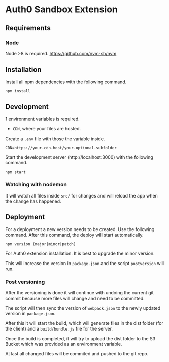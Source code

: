 
# Auth0 Sandbox Extension

## Requirements

### Node

Node >8 is required.
https://github.com/nvm-sh/nvm

## Installation

Install all npm dependencies with the following command.

```
npm install
```

## Development

1 environment variables is required. 
- `CDN`, where your files are hosted.

Create a `.env` file with those the variable inside.

```
CDN=https://your-cdn-host/your-optional-subfolder
```

Start the development server (http://localhost:3000) with the following command.

```
npm start
```

### Watching with nodemon

It will watch all files inside `src/` for changes and will reload the app when the change has happened.

## Deployment

For a deployment a new version needs to be created. Use the following command. After this command, the deploy will start automatically. 

```
npm version (major|minor|patch)
```

For Auth0 extension installation. It is best to upgrade the minor version.

This will increase the version in `package.json` and the script `postversion` will run.

### Post versioning

After the versioning is done it will continue with undoing the current git commit because more files will change and need to be committed.

The script will then sync the version of `webpack.json` to the newly updated version in `package.json`.

After this it will start the build, which will generate files in the dist folder (for the client) and a `build/bundle.js` file for the server.

Once the build is completed, it will try to upload the dist folder to the S3 Bucket which was provided as an environment variable.

At last all changed files will be commited and pushed to the git repo.

